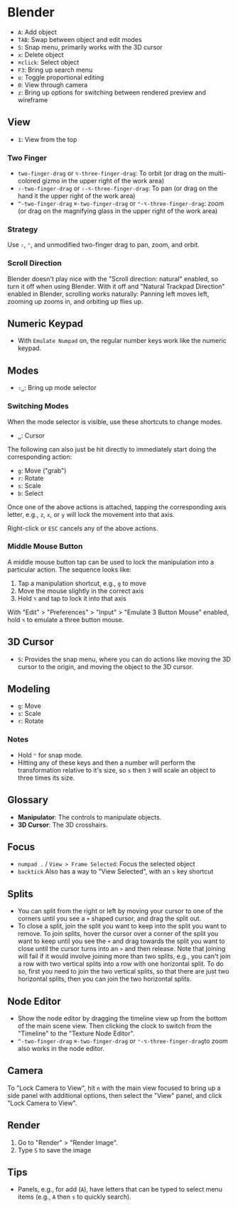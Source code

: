 # Blender

- `A`: Add object
- `TAB`: Swap between object and edit modes
- `S`: Snap menu, primarily works with the 3D cursor
- `x`: Delete object
- `⌘click`: Select object
- `F3`: Bring up search menu
- `o`: Toggle proportional editing
- `0`: View through camera
- `z`: Bring up options for switching between rendered preview and wireframe

## View

- `1`: View from the top

### Two Finger

- `two-finger-drag` or `⌥-three-finger-drag`: To orbit (or drag on the multi-colored gizmo in the upper right of the work area)
- `⇧-two-finger-drag` or `⇧-⌥-three-finger-drag`: To pan (or drag on the hand it the upper right of the work area)
- `^-two-finger-drag` `⌘-two-finger-drag` or `⌃-⌥-three-finger-drag`: zoom (or drag on the magnifying glass in the upper right of the work area)

### Strategy

Use `⇧`, `⌃`, and unmodified two-finger drag to pan, zoom, and orbit.

### Scroll Direction

Blender doesn't play nice with the "Scroll direction: natural" enabled, so turn it off when using Blender. With it off and "Natural Trackpad Direction" enabled in Blender, scrolling works naturally: Panning left moves left, zooming up zooms in, and orbiting up flies up.

## Numeric Keypad

- With `Emulate Numpad` on, the regular number keys work like the numeric keypad.

## Modes

- `⇧␣`: Bring up mode selector

### Switching Modes

When the mode selector is visible, use these shortcuts to change modes.

- `␣`: Cursor

The following can also just be hit directly to immediately start doing the corresponding action:

- `g`: Move ("grab")
- `r`: Rotate
- `s`: Scale
- `b`: Select

Once one of the above actions is attached, tapping the corresponding axis letter, e.g., `z`, `x`, or `y` will lock the movement into that axis.

Right-click or `ESC` cancels any of the above actions.

### Middle Mouse Button

A middle mouse button tap can be used to lock the manipulation into a particular action. The sequence looks like:

1. Tap a manipulation shortcut, e.g., `g` to move
2. Move the mouse slightly in the correct axis
3. Hold `⌥` and tap to lock it into that axis

With "Edit" > "Preferences" > "Input" > "Emulate 3 Button Mouse" enabled, hold `⌥` to emulate a three button mouse.

## 3D Cursor

- `S`: Provides the snap menu, where you can do actions like moving the 3D cursor to the origin, and moving the object to the 3D cursor.

## Modeling

- `g`: Move
- `s`: Scale
- `r`: Rotate

### Notes

- Hold `⌃` for snap mode.
- Hitting any of these keys and then a number will perform the transformation relative to it's size, so `s` then `3` will scale an object to three times its size.

## Glossary

- **Manipulator**: The controls to manipulate objects.
- **3D Cursor**: The 3D crosshairs.

## Focus

- `numpad .` / `View > Frame Selected`: Focus the selected object
- `backtick` Also has a way to "View Selected", with an `s` key shortcut

## Splits

- You can split from the right or left by moving your cursor to one of the corners until you see a `+` shaped cursor, and drag the split out.
- To close a split, join the split you want to keep into the split you want to remove. To join splits, hover the cursor over a corner of the split you want to keep until you see the `+` and drag towards the split you want to close until the cursor turns into an `>` and then release. Note that joining will fail if it would involve joining more than two splits, e.g., you can't join a row with two vertical splits into a row with one horizontal split. To do so, first you need to join the two vertical splits, so that there are just two horizontal splits, then you can join the two horizontal splits.

## Node Editor

- Show the node editor by dragging the timeline view up from the bottom of the main scene view. Then clicking the clock to switch from the "Timeline" to the "Texture Node Editor".
- `^-two-finger-drag` `⌘-two-finger-drag` or `⌃-⌥-three-finger-drag`to zoom also works in the node editor.

## Camera

To "Lock Camera to View", hit `n` with the main view focused to bring up a side panel with additional options, then select the "View" panel, and click "Lock Camera to View".

## Render

1. Go to "Render" > "Render Image".
2. Type `S` to save the image

## Tips

- Panels, e.g., for add (`A`), have letters that can be typed to select menu items (e.g., `A` then `s` to quickly search).
